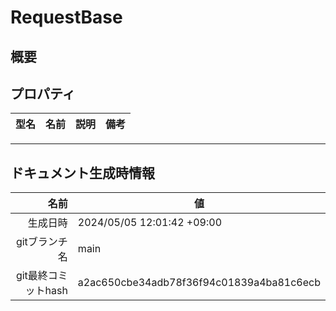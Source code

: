 # RequestBase

## 概要



## プロパティ

| 型名 | 名前 | 説明 | 備考 |
| ---: | ---- | ---- | ---- |


---

## ドキュメント生成時情報

| 名前 | 値 |
| ---: | ---- |
| 生成日時 | 2024/05/05 12:01:42 +09:00 |
| gitブランチ名 | main |
| git最終コミットhash | a2ac650cbe34adb78f36f94c01839a4ba81c6ecb |
